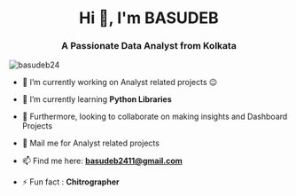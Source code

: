 <h1 align="center">Hi 👋, I'm BASUDEB</h1>
<h3 align="center">A Passionate Data Analyst from Kolkata</h3>

<p align="left"> <img src="https://komarev.com/ghpvc/?username=basudeb24&label=Profile%20views&color=0e75b6&style=flat" alt="basudeb24" /> </p>

- 🔭 I’m currently working on Analyst related projects 😉

- 🌱 I’m currently learning **Python Libraries**

- 👯 Furthermore, looking to collaborate on making insights and Dashboard Projects

- 💬 Mail me for Analyst related projects

- 📫 Find me here: **basudeb2411@gmail.com**

- ⚡ Fun fact : **Chitrographer**














